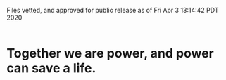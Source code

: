 Files vetted, and approved for public release as of Fri Apr  3 13:14:42 PDT 2020<br><br><h1>Together we are power, and power can save a life.</h1>
